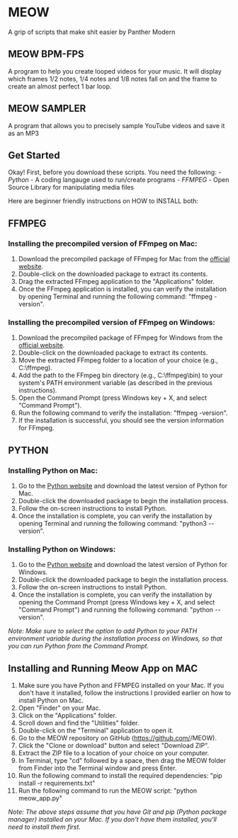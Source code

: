 # MEOW
A grip of scripts that make shit easier by Panther Modern

## MEOW BPM-FPS

A program to help you create looped videos for your music. It will display which frames 1/2 notes, 1/4 notes and 1/8 notes fall on and the frame to create an almost perfect 1 bar loop. 

## MEOW SAMPLER

A program that allows you to precisely sample YouTube videos and save it as an MP3

## Get Started

Okay! First, before you download these scripts. You need the following:
  *- Python* - A coding langauge used to run/create programs
  *- FFMPEG* - Open Source Library for manipulating media files

Here are beginner friendly instructions on HOW to INSTALL both:

## FFMPEG

### Installing the precompiled version of FFmpeg on Mac:

  1. Download the precompiled package of FFmpeg for Mac from the [official website](https://ffmpeg.org/download.html).
  2. Double-click on the downloaded package to extract its contents.
  3. Drag the extracted FFmpeg application to the "Applications" folder.
  4. Once the FFmpeg application is installed, you can verify the installation by opening Terminal and running the following command: "ffmpeg      -version".

### Installing the precompiled version of FFmpeg on Windows:

  1. Download the precompiled package of FFmpeg for Windows from the [official website](https://ffmpeg.org/download.html).
  2. Double-click on the downloaded package to extract its contents.
  3. Move the extracted FFmpeg folder to a location of your choice (e.g., C:\ffmpeg).
  4. Add the path to the FFmpeg bin directory (e.g., C:\ffmpeg\bin) to your system's PATH environment variable (as described in the previous        instructions).
  5. Open the Command Prompt (press Windows key + X, and select "Command Prompt").
  6. Run the following command to verify the installation: "ffmpeg -version".
  7. If the installation is successful, you should see the version information for FFmpeg.

## PYTHON

### Installing Python on Mac:

1. Go to the [Python website](https://www.python.org/downloads/) and download the latest version of Python for Mac.
2. Double-click the downloaded package to begin the installation process.
3. Follow the on-screen instructions to install Python.
4. Once the installation is complete, you can verify the installation by opening Terminal and running the following command: "python3 --version".

### Installing Python on Windows:

1. Go to the [Python website](https://www.python.org/downloads/) and download the latest version of Python for Windows.
2. Double-click the downloaded package to begin the installation process.
3. Follow the on-screen instructions to install Python.
4. Once the installation is complete, you can verify the installation by opening the Command Prompt (press Windows key + X, and select "Command Prompt") and running the following command: "python --version".

*Note: Make sure to select the option to add Python to your PATH environment variable during the installation process on Windows, so that you can run Python from the Command Prompt.*

 ## Installing and Running Meow App on MAC

1. Make sure you have Python and FFMPEG installed on your Mac. If you don't have it installed, follow the instructions I provided earlier on  how to install Python on Mac.
2. Open "Finder" on your Mac.
3. Click on the "Applications" folder.
4. Scroll down and find the "Utilities" folder.
5. Double-click on the "Terminal" application to open it.
6. Go to the MEOW repository on GitHub (https://github.com/<username>/MEOW).
7. Click the "Clone or download" button and select "Download ZIP".
8. Extract the ZIP file to a location of your choice on your computer.
9. In Terminal, type "cd" followed by a space, then drag the MEOW folder from Finder into the Terminal window and press Enter.
10. Run the following command to install the required dependencies: "pip install -r requirements.txt"
11. Run the following command to run the MEOW script: "python meow_app.py"

*Note: The above steps assume that you have Git and pip (Python package manager) installed on your Mac. If you don't have them installed, you'll need to install them first.*



